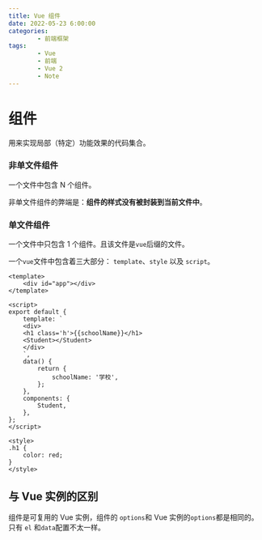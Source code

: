 ```yaml
---
title: Vue 组件
date: 2022-05-23 6:00:00
categories:
        - 前端框架
tags:
        - Vue
        - 前端
        - Vue 2
        - Note
---
```


# 组件

用来实现局部（特定）功能效果的代码集合。

### 非单文件组件

一个文件中包含 N 个组件。

非单文件组件的弊端是：**组件的样式没有被封装到当前文件中**。

### 单文件组件

一个文件中只包含 1 个组件。且该文件是`vue`后缀的文件。

一个`vue`文件中包含着三大部分： `template`、`style` 以及 `script`。

```vue
<template>
	<div id="app"></div>
</template>

<script>
export default {
	template: `
    <div>
    <h1 class='h'>{{schoolName}}</h1>
    <Student></Student>
    </div>
    `,
	data() {
		return {
			schoolName: '学校',
		};
	},
	components: {
		Student,
	},
};
</script>

<style>
.h1 {
	color: red;
}
</style>
```

## 与 Vue 实例的区别

组件是可复用的 Vue 实例，组件的 `options`和 Vue 实例的`options`都是相同的。只有 `el` 和`data`配置不太一样。
